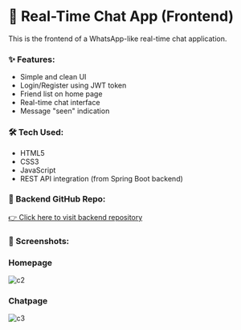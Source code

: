 # 💬 Real-Time Chat App (Frontend)

This is the frontend of a WhatsApp-like real-time chat application.

### ✨ Features:
- Simple and clean UI
- Login/Register using JWT token
- Friend list on home page
- Real-time chat interface
- Message "seen" indication

  
### 🛠 Tech Used:
- HTML5
- CSS3
- JavaScript
- REST API integration (from Spring Boot backend)

### 🔗 Backend GitHub Repo:
[👉 Click here to visit backend repository](https://github.com/DdarshanDhaduk/chatapp.git)

### 📸 Screenshots:

### Homepage
  ![c2](https://github.com/user-attachments/assets/82d1f28f-099f-435e-9bb8-7067648678bf)

### Chatpage
  ![c3](https://github.com/user-attachments/assets/59230073-0929-4d95-b19b-0d78434c40ab)


